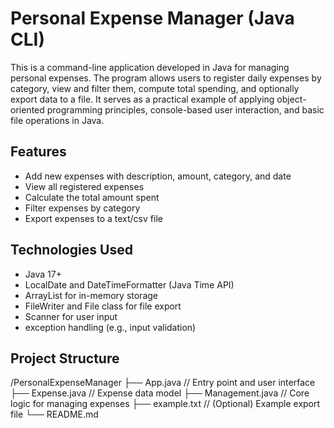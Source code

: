# Personal Expense Manager (Java CLI)

This is a command-line application developed in Java for managing personal expenses. The program allows users to register daily expenses by category, view and filter them, compute total spending, and optionally export data to a file. It serves as a practical example of applying object-oriented programming principles, console-based user interaction, and basic file operations in Java.

## Features

- Add new expenses with description, amount, category, and date
- View all registered expenses
- Calculate the total amount spent
- Filter expenses by category
- Export expenses to a text/csv file


## Technologies Used

- Java 17+
- LocalDate and DateTimeFormatter (Java Time API)
- ArrayList for in-memory storage
- FileWriter and File class for file export
- Scanner for user input
- exception handling (e.g., input validation)

## Project Structure
/PersonalExpenseManager ├── App.java // Entry point and user interface ├── Expense.java // Expense data model ├── Management.java // Core logic for managing expenses ├── example.txt // (Optional) Example export file └── README.md

